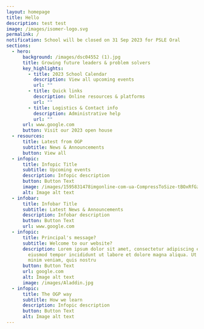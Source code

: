 ```yaml
---
layout: homepage
title: Hello
description: test test
image: /images/isomer-logo.svg
permalink: /
notification: School will be closed on 31 Sep 2023 for PSLE Oral
sections:
  - hero:
      background: /images/dsc04552 (1).jpg
      title: Growing future leaders & problem solvers
      key_highlights:
        - title: 2023 School Calendar
          description: View all upcoming events
          url: ""
        - title: Quick links
          description: Online resources & platforms
          url: ""
        - title: Logistics & Contact info
          description: Administrative help
          url: ""
      url: www.google.com
      button: Visit our 2023 open house
  - resources:
      title: Latest from OGP
      subtitle: News & Announcements
      button: View all
  - infopic:
      title: Infopic Title
      subtitle: Upcoming events
      description: Infopic description
      button: Button Text
      image: /images/1595831478imgonline-com-ua-CompressToSize-tBOxRfGzn1.jpeg
      alt: Image alt text
  - infobar:
      title: Infobar Title
      subtitle: Latest News & Announcements
      description: Infobar description
      button: Button Text
      url: www.google.com
  - infopic:
      title: Principal's message?
      subtitle: Welcome to our website?
      description: Lorem ipsum dolor sit amet, consectetur adipiscing elit, sed do
        eiusmod tempor incididunt ut labore et dolore magna aliqua. Ut enim ad
        minim veniam, quis nostru
      button: Button Text
      url: google.com
      alt: Image alt text
      image: /images/Aladdin.jpg
  - infopic:
      title: The OGP way
      subtitle: How we learn
      description: Infopic description
      button: Button Text
      alt: Image alt text
---
```

